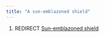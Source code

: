```yaml
---
title: "A sun-emblazoned shield"
---
```


1.  REDIRECT [Sun-emblazoned shield](Sun-emblazoned_shield "wikilink")
